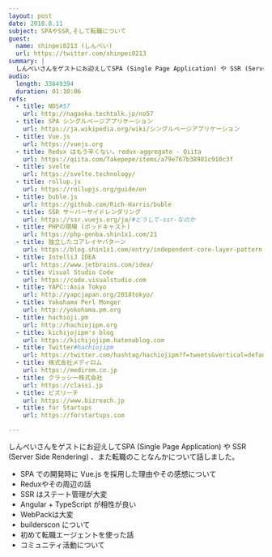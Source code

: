 ```yaml
---
layout: post
date: 2018.8.11
subject: SPAやSSR,そして転職について
guest:
  name: shinpei0213 (しんぺい)
  url: https://twitter.com/shinpei0213
summary: |
  しんぺいさんをゲストにお迎えしてSPA (Single Page Application) や SSR (Server Side Rendering) 、また転職のことなんかについて話しました。
audio:
  length: 33649394
  duration: 01:10:06
refs:
  - title: NDS#57
    url: http://nagaoka.techtalk.jp/no57
  - title: SPA シングルページアプリケーション
    url: https://ja.wikipedia.org/wiki/シングルページアプリケーション
  - title: Vue.js
    url: https://vuejs.org
  - title: Redux はもう辛くない。redux-aggregate - Qiita
    url: https://qiita.com/Takepepe/items/a79e767b38981c910c3f
  - title: svelte
    url: https://svelte.technology/
  - title: rollup.js
    url: https://rollupjs.org/guide/en
  - title: buble.js
    url: https://github.com/Rich-Harris/buble
  - title: SSR サーバーサイドレンダリング
    url: https://ssr.vuejs.org/ja/#どうして-ssr-なのか
  - title: PHPの現場 (ポッドキャスト)
    url: https://php-genba.shin1x1.com/21
  - title: 独立したコアレイヤパターン
    url: https://blog.shin1x1.com/entry/independent-core-layer-pattern
  - title: IntelliJ IDEA
    url: https://www.jetbrains.com/idea/
  - title: Visual Studio Code
    url: https://code.visualstudio.com
  - title: YAPC::Asia Tokyo
    url: http://yapcjapan.org/2018tokyo/
  - title: Yokohama Perl Monger
    url: http://yokohama.pm.org
  - title: hachioji.pm
    url: http://hachiojipm.org
  - title: kichijojipm's blog
    url: https://kichijojipm.hatenablog.com
  - title: Twitter#hachiojipm
    url: https://twitter.com/hashtag/hachiojipm?f=tweets&vertical=default&src=hash
  - title: 株式会社メディロム
    url: https://medirom.co.jp
  - title: クラッシー株式会社
    url: https://classi.jp
  - title: ビズリーチ
    url: https://www.bizreach.jp
  - title: for Startups
    url: https://forstartups.com

---
```


しんぺいさんをゲストにお迎えしてSPA (Single Page Application) や SSR (Server Side Rendering) 、また転職のことなんかについて話しました。

- SPA での開発時に Vue.js を採用した理由やその感想について
- Reduxやその周辺の話
- SSR はステート管理が大変
- Angular + TypeScript が相性が良い
- WebPackは大変
- builderscon について
- 初めて転職エージェントを使った話
- コミュニティ活動について
